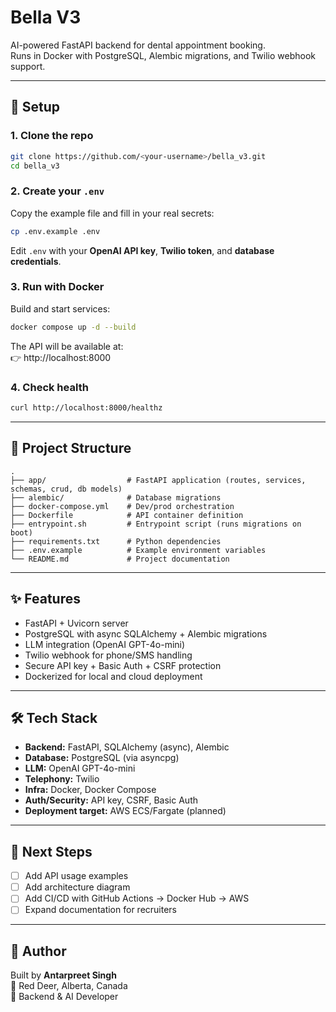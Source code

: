 # Bella V3

AI-powered FastAPI backend for dental appointment booking.  
Runs in Docker with PostgreSQL, Alembic migrations, and Twilio webhook support.

---

## 🚀 Setup

### 1. Clone the repo
```bash
git clone https://github.com/<your-username>/bella_v3.git
cd bella_v3
```

### 2. Create your `.env`
Copy the example file and fill in your real secrets:
```bash
cp .env.example .env
```

Edit `.env` with your **OpenAI API key**, **Twilio token**, and **database credentials**.

### 3. Run with Docker
Build and start services:
```bash
docker compose up -d --build
```

The API will be available at:  
👉 http://localhost:8000

### 4. Check health
```bash
curl http://localhost:8000/healthz
```

---

## 📂 Project Structure
```
.
├── app/                  # FastAPI application (routes, services, schemas, crud, db models)
├── alembic/              # Database migrations
├── docker-compose.yml    # Dev/prod orchestration
├── Dockerfile            # API container definition
├── entrypoint.sh         # Entrypoint script (runs migrations on boot)
├── requirements.txt      # Python dependencies
├── .env.example          # Example environment variables
└── README.md             # Project documentation
```

---

## ✨ Features
- FastAPI + Uvicorn server
- PostgreSQL with async SQLAlchemy + Alembic migrations
- LLM integration (OpenAI GPT-4o-mini)
- Twilio webhook for phone/SMS handling
- Secure API key + Basic Auth + CSRF protection
- Dockerized for local and cloud deployment

---

## 🛠 Tech Stack
- **Backend:** FastAPI, SQLAlchemy (async), Alembic
- **Database:** PostgreSQL (via asyncpg)
- **LLM:** OpenAI GPT-4o-mini
- **Telephony:** Twilio
- **Infra:** Docker, Docker Compose
- **Auth/Security:** API key, CSRF, Basic Auth
- **Deployment target:** AWS ECS/Fargate (planned)

---

## 📖 Next Steps
- [ ] Add API usage examples
- [ ] Add architecture diagram
- [ ] Add CI/CD with GitHub Actions → Docker Hub → AWS
- [ ] Expand documentation for recruiters

---

## 👤 Author
Built by **Antarpreet Singh**  
📍 Red Deer, Alberta, Canada  
💼 Backend & AI Developer

